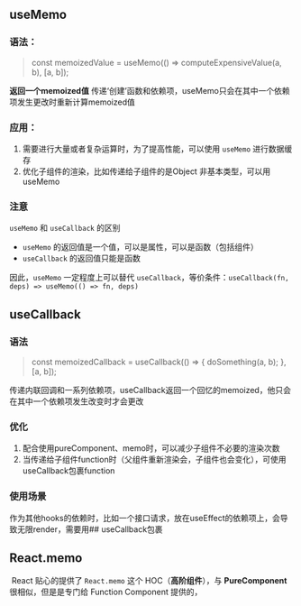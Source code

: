 ## useMemo

### 语法：
>const memoizedValue = useMemo(() => computeExpensiveValue(a, b), [a, b]);

**返回一个memoized值**
传递‘创建’函数和依赖项，useMemo只会在其中一个依赖项发生更改时重新计算memoized值

### 应用：

1. 需要进行大量或者复杂运算时，为了提高性能，可以使用 `useMemo` 进行数据缓存
2. 优化子组件的渲染，比如传递给子组件的是Object 非基本类型，可以用useMemo
### 注意

`useMemo` 和 `useCallback` 的区别

-   `useMemo` 的返回值是一个值，可以是属性，可以是函数（包括组件）
-   `useCallback` 的返回值只能是函数

因此，`useMemo` 一定程度上可以替代 `useCallback`，等价条件：`useCallback(fn, deps) => useMemo(() => fn, deps)`

## useCallback

### 语法
>const memoizedCallback = useCallback(() => { doSomething(a, b); }, [a, b]);

传递内联回调和一系列依赖项，useCallback返回一个回忆的memoized，他只会在其中一个依赖项发生改变时才会更改

### 优化

1. 配合使用pureComponent、memo时，可以减少子组件不必要的渲染次数
2. 当传递给子组件function时（父组件重新渲染会，子组件也会变化），可使用useCallback包裹function
### 使用场景

作为其他hooks的依赖时，比如一个接口请求，放在useEffect的依赖项上，会导致无限render，需要用## useCallback包裹


## React.memo

 React 贴心的提供了 `React.memo` 这个 HOC（**高阶组件**），与 **PureComponent** 很相似，但是是专门给 Function Component 提供的，